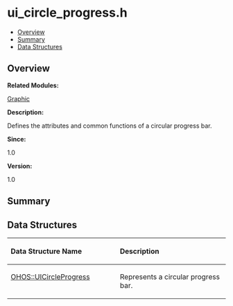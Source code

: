 # ui\_circle\_progress.h<a name="ZH-CN_TOPIC_0000001054479547"></a>

-   [Overview](#section731160461165629)
-   [Summary](#section978650783165629)
-   [Data Structures](#nested-classes)

## **Overview**<a name="section731160461165629"></a>

**Related Modules:**

[Graphic](Graphic.md)

**Description:**

Defines the attributes and common functions of a circular progress bar. 

**Since:**

1.0

**Version:**

1.0

## **Summary**<a name="section978650783165629"></a>

## Data Structures<a name="nested-classes"></a>

<a name="table100573439165629"></a>
<table><thead align="left"><tr id="row1204907671165629"><th class="cellrowborder" valign="top" width="50%" id="mcps1.1.3.1.1"><p id="p1797754474165629"><a name="p1797754474165629"></a><a name="p1797754474165629"></a>Data Structure Name</p>
</th>
<th class="cellrowborder" valign="top" width="50%" id="mcps1.1.3.1.2"><p id="p1024600238165629"><a name="p1024600238165629"></a><a name="p1024600238165629"></a>Description</p>
</th>
</tr>
</thead>
<tbody><tr id="row1835124867165629"><td class="cellrowborder" valign="top" width="50%" headers="mcps1.1.3.1.1 "><p id="p641796919165629"><a name="p641796919165629"></a><a name="p641796919165629"></a><a href="OHOS-UICircleProgress.md">OHOS::UICircleProgress</a></p>
</td>
<td class="cellrowborder" valign="top" width="50%" headers="mcps1.1.3.1.2 "><p id="p2067656593165629"><a name="p2067656593165629"></a><a name="p2067656593165629"></a>Represents a circular progress bar. </p>
</td>
</tr>
</tbody>
</table>

